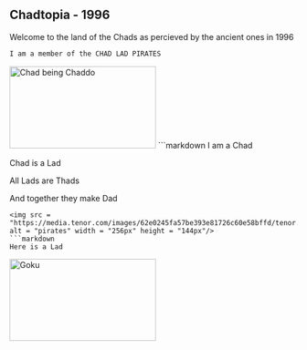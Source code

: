 ## Chadtopia - 1996

Welcome to the land of the Chads as percieved by the ancient ones in 1996

```markdown
I am a member of the CHAD LAD PIRATES
```
<img src = "https://i.redd.it/30njfs9li5u51.jpg" alt = "Chad being Chaddo" width = "256px" height = "144px"/>
```markdown
I am a Chad

Chad is a Lad

All Lads are Thads

And together they make Dad
```
<img src = "https://media.tenor.com/images/62e0245fa57be393e81726c60e58bffd/tenor.gif" alt = "pirates" width = "256px" height = "144px"/>
```markdown
Here is a Lad
```
<img src = "https://thumbs.gfycat.com/GrotesqueGorgeousAmurratsnake-max-1mb.gif" alt = "Goku" width = "256px" height = "144px"/>
